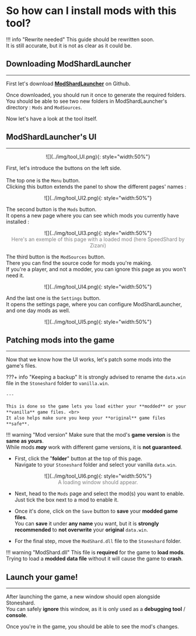 

# So how can I install mods with this tool?

!!! info "Rewrite needed"
    This guide should be rewritten soon. <br>
    It is still accurate, but it is not as clear as it could be.

## Downloading ModShardLauncher

---

First let's download [**ModShardLauncher**](https://github.com/DDDDDragon/ModShardLauncher/releases) on Github.

Once downloaded, you should run it once to generate the required folders. <br>
You should be able to see two new folders in ModShardLauncher's directory : `Mods` and `ModSources`.

Now let's have a look at the tool itself.

## ModShardLauncher's UI

---

<center> ![](../img/tool_UI.png){: style="width:50%"} </center>

First, let's introduce the buttons on the left side. <br> <br>
The top one is the `Menu` button. <br> 
Clicking this button extends the panel to show the different pages' names :

<center> ![](../img/tool_UI2.png){: style="width:50%"} </center>

The second button is the `Mods` button. <br> 
It opens a new page where you can see which mods you currently have installed :

<center> ![](../img/tool_UI3.png){: style="width:50%"} </center>
<center style="color:Gray">
Here's an exemple of this page with a loaded mod (here SpeedShard by Zizani)
</center>

The third button is the `ModSources` button. <br> 
There you can find the source code for mods you're making. <br>
If you're a player, and not a modder, you can ignore this page as you won't need it.

<center> ![](../img/tool_UI4.png){: style="width:50%"} </center>

And the last one is the `Settings` button. <br> 
It opens the settings page, where you can configure ModShardLauncher, and one day mods as well.

<center> ![](../img/tool_UI5.png){: style="width:50%"} </center>

## Patching mods into the game

---

Now that we know how the UI works, let's patch some mods into the game's files.

???+ info "Keeping a backup"
    It is strongly advised to rename the `data.win` file in the `Stoneshard` folder to `vanilla.win`.

    ---

    This is done so the game lets you load either your **modded** or your **vanilla** game files. <br> 
    It also helps make sure you keep your **original** game files **safe**.

!!! warning "Mod version"
    Make sure that the mod's **game version** is the **same as yours**. <br>
    While mods ***may*** work with different game versions, it is **not guaranteed**.



- First, click the "**folder**" button at the top of this page. <br>
Navigate to your `Stoneshard` folder and select your vanilla `data.win`.

<center> ![](../img/tool_UI6.png){: style="width:50%"} </center>
<center style="color:Gray">
A loading window should appear.
</center>

- Next, head to the `Mods` page and select the mod(s) you want to enable. <br>
Just tick the box next to a mod to enable it. <br>


- Once it's done, click on the ``Save`` button to **save** your **modded game files**. <br>
    You can **save** it under **any name** you want, but it is **strongly recommended** to **not overwrite** your **original** `data.win`.


- For the final step, move the `ModShard.dll` file to the `Stoneshard` folder. <br>

!!! warning "ModShard.dll"
    This file is **required** for the game to **load mods**. <br>
    Trying to load a **modded data file** without it will cause the game to **crash**.


## Launch your game!

---

After launching the game, a new window should open alongside Stoneshard. <br>
You can safely **ignore** this window, as it is only used as a **debugging tool** / **console**.

Once you're in the game, you should be able to see the mod's changes. <br>
